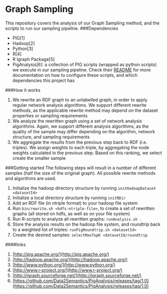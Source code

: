 Graph Sampling
==================
This repository covers the analysis of our Graph Sampling method, and the scripts to run our sampling pipeline. 
###Dependencies
* PIG[1]
* Hadoop[2]
* Python[3]
* R[4]
* R Igraph Package[5]
* PigAnalysis[6]: a collection of PIG scripts (wrapped as python scripts) we execute in our sampling pipeline. Check their [README](https://github.com/Data2Semantics/PigAnalysis) for more documentation on how to configure these scripts, and which dependencies this project has


###How it works
1. We rewrite an RDF graph to an unlabelled graph, in order to apply regular network analysis algorithms. We support different rewrite methods, as the applicable rewrite method may depend on the dataset properties or sampling requirements
2. We analyze the rewritten graph using a set of network analysis algorithms. Again, we support different analysis algorithms, as the quality of the sample may differ depending on the algorithm, network structure, and sampling requirements
3. We aggregate the results from the previous step back to RDF (i.e. triples). We assign weights to each triple, by aggregating the node weights calculated in the previous step. Based on this ranking, we select create the smaller sample


###Getting started
The following steps will result in a number of different samples (half the size of the original graph). All possible rewrite methods and algorithms are used.

1. Initialize the hadoop directory structure by running `initHadoopDataset <datasetId>`
2. Initialize a local directory structure by running `initRDir`
3. Add an RDF file (in ntriple format) to your hadoop file system
4. Run `bin/rewrite.sh <hdfs-ntriple-file>`, to create a set of rewritten graphs (all stored on hdfs, as well as on your file system)
5. Run R-scripts to analyze all rewritten graphs: `runAnalysis.sh .`
6. Store the analysis results on the hadoop file system, and roundtrip back to a weighted list of triples: `runPigRoundtrip.sh <datasetId>`
7. Create the desired samples: `selectMaxTopK <datasetId/roundtrip` 


####links
1. [http://pig.apache.org/](http://pig.apache.org/)
2. [http://hadoop.apache.org/](http://hadoop.apache.org/)
3. [http://www.python.org/](http://www.python.org/)
4. [http://www.r-project.org/](http://www.r-project.org/)
5. [http://igraph.sourceforge.net/](http://igraph.sourceforge.net/)
6. [https://github.com/Data2Semantics/PigAnalysis/releases/tag/1.0](https://github.com/Data2Semantics/PigAnalysis/releases/tag/1.0)
